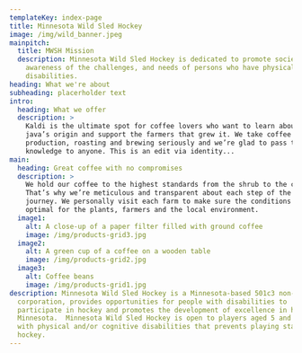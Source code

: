 ```yaml
---
templateKey: index-page
title: Minnesota Wild Sled Hockey
image: /img/wild_banner.jpeg
mainpitch:
  title: MWSH Mission
  description: Minnesota Wild Sled Hockey is dedicated to promote societal
    awareness of the challenges, and needs of persons who have physical
    disabilities.
heading: What we're about
subheading: placerholder text
intro:
  heading: What we offer
  description: >
    Kaldi is the ultimate spot for coffee lovers who want to learn about their
    java’s origin and support the farmers that grew it. We take coffee
    production, roasting and brewing seriously and we’re glad to pass that
    knowledge to anyone. This is an edit via identity...
main:
  heading: Great coffee with no compromises
  description: >
    We hold our coffee to the highest standards from the shrub to the cup.
    That’s why we’re meticulous and transparent about each step of the coffee’s
    journey. We personally visit each farm to make sure the conditions are
    optimal for the plants, farmers and the local environment.
  image1:
    alt: A close-up of a paper filter filled with ground coffee
    image: /img/products-grid3.jpg
  image2:
    alt: A green cup of a coffee on a wooden table
    image: /img/products-grid2.jpg
  image3:
    alt: Coffee beans
    image: /img/products-grid1.jpg
description: Minnesota Wild Sled Hockey is a Minnesota-based 501c3 non-profit
  corporation, provides opportunities for people with disabilities to
  participate in hockey and promotes the development of excellence in hockey in
  Minnesota.  Minnesota Wild Sled Hockey is open to players aged 5 and above
  with physical and/or cognitive disabilities that prevents playing stand-up
  hockey.
---
```

